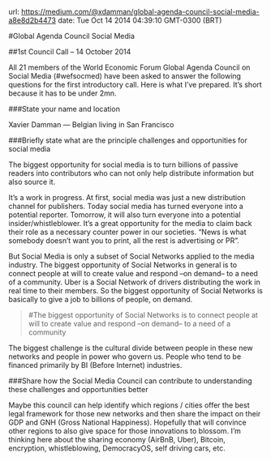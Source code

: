 url: https://medium.com/@xdamman/global-agenda-council-social-media-a8e8d2b4473
date: Tue Oct 14 2014 04:39:10 GMT-0300 (BRT)


#Global Agenda Council Social Media

##1st Council Call – 14 October 2014



All 21 members of the World Economic Forum Global Agenda Council on Social Media (#wefsocmed) have been asked to answer the following questions for the first introductory call. Here is what I’ve prepared. It’s short because it has to be under 2mn.

###State your name and location

Xavier Damman — Belgian living in San Francisco

###Briefly state what are the principle challenges and opportunities for social media

The biggest opportunity for social media is to turn billions of passive readers into contributors who can not only help distribute information but also source it.

It’s a work in progress. At first, social media was just a new distribution channel for publishers. Today social media has turned everyone into a potential reporter. Tomorrow, it will also turn everyone into a potential insider/whistleblower. It’s a great opportunity for the media to claim back their role as a necessary counter power in our societies. “News is what somebody doesn’t want you to print, all the rest is advertising or PR”.

But Social Media is only a subset of Social Networks applied to the media industry. The biggest opportunity of Social Networks in general is to connect people at will to create value and respond –on demand– to a need of a community. Uber is a Social Network of drivers distributing the work in real time to their members. So the biggest opportunity of Social Networks is basically to give a job to billions of people, on demand.
> #The biggest opportunity of Social Networks is to connect people at will to create value and respond –on demand– to a need of a community

The biggest challenge is the cultural divide between people in these new networks and people in power who govern us. People who tend to be financed primarily by BI (Before Internet) industries.

###Share how the Social Media Council can contribute to understanding these challenges and opportunities better

Maybe this council can help identify which regions / cities offer the best legal framework for those new networks and then share the impact on their GDP and GNH (Gross National Happiness). Hopefully that will convince other regions to also give space for those innovations to blossom. I’m thinking here about the sharing economy (AirBnB, Uber), Bitcoin, encryption, whistleblowing, DemocracyOS, self driving cars, etc.
